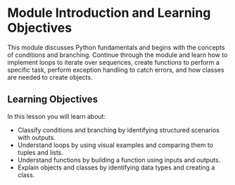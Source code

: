 # Module Introduction and Learning Objectives

This module discusses Python fundamentals and begins with the concepts of conditions and branching. Continue through the module and learn how to implement loops to iterate over sequences, create functions to perform a specific task, perform exception handling to catch errors, and how classes are needed to create objects.

## Learning Objectives

In this lesson you will learn about:

* Classify conditions and branching by identifying structured scenarios with outputs.
* Understand loops by using visual examples and comparing them to tuples and lists.
* Understand functions by building a function using inputs and outputs.
* Explain objects and classes by identifying data types and creating a class.
